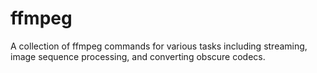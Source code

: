 # ffmpeg

A collection of ffmpeg commands for various tasks including streaming, image sequence processing, and converting obscure codecs.
